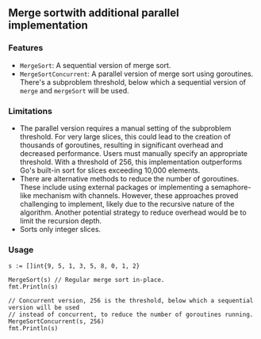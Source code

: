 ## Merge sortwith additional parallel implementation

### Features
* `MergeSort`: A sequential version of merge sort.
* `MergeSortConcurrent`: A parallel version of merge sort using goroutines. There's a subproblem threshold, below which a sequential version of `merge` and `mergeSort` will be used.

### Limitations
* The parallel version requires a manual setting of the subproblem threshold. For very large slices, this could lead to the creation of thousands of goroutines, resulting in significant overhead and decreased performance. Users must manually specify an appropriate threshold. With a threshold of 256, this implementation outperforms Go's built-in sort for slices exceeding 10,000 elements.
* There are alternative methods to reduce the number of goroutines. These include using external packages or implementing a semaphore-like mechanism with channels. However, these approaches proved challenging to implement, likely due to the recursive nature of the algorithm. Another potential strategy to reduce overhead would be to limit the recursion depth.
* Sorts only integer slices.

### Usage
```golang
s := []int{9, 5, 1, 3, 5, 8, 0, 1, 2}

MergeSort(s) // Regular merge sort in-place.
fmt.Println(s)

// Concurrent version, 256 is the threshold, below which a sequential version will be used
// instead of concurrent, to reduce the number of goroutines running.
MergeSortConcurrent(s, 256) 
fmt.Println(s)
```

